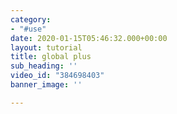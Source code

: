 ```yaml
---
category:
- "#use"
date: 2020-01-15T05:46:32.000+00:00
layout: tutorial
title: global plus
sub_heading: ''
video_id: "384698403"
banner_image: ''

---
```

